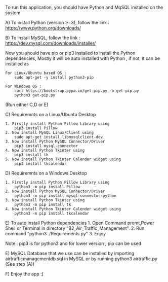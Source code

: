 To run this application, you should have Python and MqSQL installed on the system

A) To install Python (version >=3), follow the link :
	https://www.python.org/downloads/

B) To install MySQL, follow the link :
	https://dev.mysql.com/downloads/installer/

Now you should have pip or pip3 installed to install the Python dependencies, Mostly it will be auto installed with Python , if not, it can be installed as

	For Linux/Ubuntu based OS :
		sudo apt-get -y install python3-pip

	For Windows OS :
		curl https://bootstrap.pypa.io/get-pip.py -o get-pip.py
		python3 get-pip.py

(Run either C,D or E)

C) Requiremnts on a Linux/Ubuntu Desktop

	1. Firstly install Python Pillow Library using 
		pip3 install Pillow
	2. Now install MySQL Linux/Client using
		sudo apt-get install libmysqlclient-dev
	3. Now install Python MySQL Connector/Driver
		pip3 install mysql-connector
	4. Now install Python Tkinter using
		pip3 install tk
	5. Now install Python Tkinter Calender widget using
		pip3 install tkcalendar

D) Requiremnts on a Windows Desktop

	1. Firstly install Python Pillow Library using 
		python3 -m pip install Pillow
	2. Now install Python MySQL Connector/Driver
		python3 -m pip install mysql-connector-python
	3. Now install Python Tkinter using
		python3 -m pip install tk
	4. Now install Python Tkinter Calender widget using
		python3 -m pip install tkcalendar

E) To auto install Python dependencies
	1. Open Command promt,Power Shell or Terminal in directory "B2_Air_Traffic_Management".
	2. Run command "python3 ./Requirements.py"
	3. Enjoy
	
Note : pip3 is for python3 and for lower version , pip can be used

E) MySQL Database that we use can be installed by importing airtrafficmanagementdb.sql in MySQL or by running python3 airtraffic.py (See step (A))

F) Enjoy the app :)
